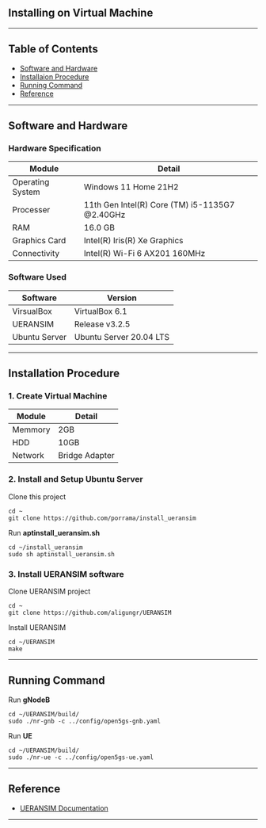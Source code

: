 ## Installing on Virtual Machine

---

## Table of Contents
- [Software and Hardware](#id-specification)
- [Installaion Procedure](#id-installation)
- [Running Command](#id-command)
- [Reference](#id-reference)

---

<div id='id-specification'/>

## Software and Hardware

### Hardware Specification
| Module           | Detail                                         |
| -----------      | -----------                                    |
| Operating System | Windows 11 Home 21H2                           |
| Processer        | 11th Gen Intel(R) Core (TM) i5-1135G7 @2.40GHz |
| RAM              | 16.0 GB                                        |
| Graphics Card    | Intel(R) Iris(R) Xe Graphics                   |
| Connectivity     | Intel(R) Wi-Fi 6 AX201 160MHz                  |

### Software Used
| Software      | Version                 |
| -----------   | -----------             |
| VirsualBox    | VirtualBox 6.1          |
| UERANSIM      | Release v3.2.5          |
| Ubuntu Server | Ubuntu Server 20.04 LTS |

---

<div id='id-installation'/>

## Installation Procedure

### 1. Create Virtual Machine
| Module      | Detail         |
| ----------- | -----------    |
| Memmory     | 2GB            |
| HDD         | 10GB           |
| Network     | Bridge Adapter |

### 2. Install and Setup Ubuntu Server

Clone this project
~~~ text
cd ~
git clone https://github.com/porrama/install_ueransim
~~~

Run **aptinstall_ueransim.sh**
~~~ text
cd ~/install_ueransim
sudo sh aptinstall_ueransim.sh
~~~

### 3. Install UERANSIM software

Clone UERANSIM project
~~~ text
cd ~
git clone https://github.com/aligungr/UERANSIM
~~~

Install UERANSIM
~~~ text
cd ~/UERANSIM
make
~~~

---

<div id='id-command'/>

## Running Command

Run **gNodeB**
~~~ text
cd ~/UERANSIM/build/
sudo ./nr-gnb -c ../config/open5gs-gnb.yaml
~~~ 

Run **UE**
~~~ text
cd ~/UERANSIM/build/
sudo ./nr-ue -c ../config/open5gs-ue.yaml
~~~

---

<div id='id-reference'/>

## Reference
- [UERANSIM Documentation](https://github.com/aligungr/UERANSIM)

---

